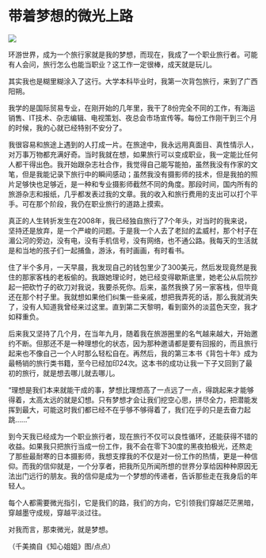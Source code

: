# 带着梦想的微光上路

![](http://www.yilinzazhi.com/images/yili/yili201314/yili20131437-1-l.jpg)

环游世界，成为一个旅行家就是我的梦想，而现在，我成了一个职业旅行者。可能有人会问，旅行怎么也能当职业？这工作一定很棒，成天就是玩儿。 

其实我也是糊里糊涂入了这行。大学本科毕业时，我第一次背包旅行，来到了广西阳朔。 

我学的是国际贸易专业，在刚开始的几年里，我干了8份完全不同的工作，有海运销售、IT技术、杂志编辑、电视策划、夜总会市场宣传等。每份工作刚干到三个月的时候，我的心就已经特别不安分了。 

我很容易和旅途上遇到的人打成一片。在旅途中，我永远用真面目、真性情示人，对万事万物都充满好奇。当时我就在想，如果旅行可以变成职业，我一定能比任何人都干得出色。我开始跟杂志社合作，我觉得自己能写能拍，虽然我没有作家的文笔，但是我能记录下旅行中的瞬间感动；虽然我没有摄影师的技术，但是我拍的照片足够快也足够近，是一种和专业摄影师截然不同的角度。那段时间，国内所有的旅游杂志和报纸，几乎都发表过我的文章。我的收入和旅行费用的支出可以打个平手。可在那个阶段，我仍在职业旅行的道路上摸索。 

真正的人生转折发生在2008年，我已经独自旅行了7个年头，对当时的我来说，坚持还是放弃，是一个严峻的问题。于是我一个人去了老挝的孟威村，那个村子在湄公河的旁边，没有电，没有手机信号，没有网络，也不通公路。我每天的生活就是和当地的孩子们一起捕鱼，游泳，有时画画，有时看书。 

住了半个多月，一天早晨，我发现自己的钱包里少了300美元，然后发现竟然是我住的那家客栈的老板偷的。我跟她理论时，她已经变得歇斯底里，她老公从后院抄起一把砍竹子的砍刀对我说，我要杀死你。后来，虽然我换了另一家客栈，但毕竟还在那个村子里。我就想如果他们纠集一些亲戚，想把我弄死的话，那么我就消失了，没有人知道我曾经来过这里。直到第二天黎明，看到窗外的淡蓝色天空，我才如释重负。 

后来我又坚持了几个月，在当年九月，随着我在旅游圈里的名气越来越大，开始邀约不断。但那还不是一种理想化的状态，因为那种邀请都是要有回报的，而且旅行起来也不像自己一个人时那么轻松自在。再然后，我的第三本书《背包十年》成为最畅销的旅行类书籍，至今已经加印24次。这本书的成功让我一下子又回到了最初的旅行，就是想去哪儿就去哪儿。 

“理想是我们本来就能干成的事，梦想比理想高了一点远了一点，得跳起来才能够得着，太高太远的就是幻想。只有梦想才会让我们挖空心思，拼尽全力，把潜能发挥到最大，可能这时我们都已经不在乎够不够得着了，我们在乎的只是去奋力起跳……” 

到今天我已经成为一个职业旅行者，现在旅行不仅可以良性循环，还能获得不错的收益。如果我只把旅行当成一份工作，我不会在零下30度的黑夜拍极光，还熬走了那些最耐寒的日本摄影师，我想支撑我的不仅是对一份工作的热情，更是一种信仰。而我的信仰就是，一个分享者，把我所见所闻所想的世界分享给因种种原因无法出门远行的朋友。我的信仰是成为一个梦想的传递者，告诉那些走在我身后的年轻人。 

每个人都需要微光指引，它是我们的路，我们的方向，它引领我们穿越茫茫黑暗，穿越墨守成规，穿越平淡过往。 

对我而言，那束微光，就是梦想。 

（千美摘自《知心姐姐》图/点点）